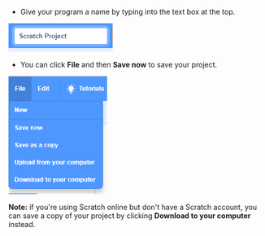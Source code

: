 + Give your program a name by typing into the text box at the top.

![scratch project name textbox](images/name.png)

+ You can click **File** and then **Save now** to save your project.

![screenshot](images/save.png)

__Note:__ if you're using Scratch online but don't have a Scratch account, you can save a copy of your project by clicking **Download to your computer** instead.

